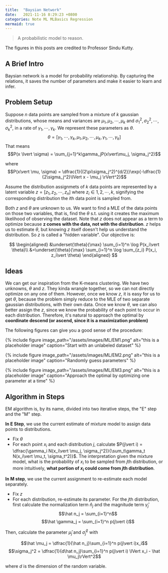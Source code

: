 ```yaml
---
title:  "Baysian Network"
date:   2021-11-16 8:29:23 +0800
categories: Note ML MLBasics Regression
mermaid: true
---
```


> A probabilistic model to reason.


The figures in this posts are credited to Professor Sindu Kutty.


## A Brief Intro
Baysian network is a model for probability relationship. By capturing the relations, it saves the number of parameters and make it easier to learn and infer.




## Problem Setup


Suppose $n$ data points are sampled from a mixture of $k$ gaussian distributions, whose means and variances are $\mu_1, \mu_2, \cdots, \mu_k$ and $\sigma_1^2, \sigma_2^2, \cdots, \sigma_k^2$, in a rate of $\gamma_1, \cdots, \gamma_k$. We represent these parameters as $\theta$.
   $$\theta = [\gamma_1, \cdots, \gamma_k,\mu_1, \mu_2, \cdots, \mu_k,\gamma_1, \cdots, \gamma_k]$$
That means $$P(x \lvert \sigma) = \sum_{j=1}^k\gamma_jP(x\vert\mu_j, \sigma_j^2)$$

where
$$P(x\vert \mu, \sigma) = \dfrac{1}{(2\pi\sigma_j^2)^{d/2}}\exp{-\dfrac{1}{2\sigma_j^2}\lVert x - \mu_j \rVert^2}$$

Assume the distribution assignmets of $k$ data points are represented by a latent variable $z = [z_1, z_2, \cdots, z_n]$ where $z_i \in {1,2,\cdots, k}$, signifying the corresponding distribution the $i$th data point is sampled from.

Both $z$ and $\theta$ are unknown to us. We want to find a MLE of the data points on those two variables, that is, find the $\theta$ s.t. using it creates the maximum likelihood of observing the dataset. Note that $z$ does not appear as a term to optimize because **z comes with the data, not with the distribution**. $z$ helps us to estimate $\theta$, but knowing $z$ itself doesn't help us understand the distribution. So $z$ is called a "hidden variable". Our objective is:

$$
\begin{aligned}
 &\underset{\theta}{\max} \sum_{i=1}^n \log P(x_i\vert \theta)\\
&=\underset{\theta}{\max} \sum_{i=1}^n \log \sum_{z_i} P(x_i, z_i\vert \theta)
\end{aligned}
$$



## Ideas

We can get our inspiration from the K-means clustering. We have two unknowns, $\theta$ and $z$. They kinda wrangle together, so we can not directly optimize on any one of them. However, once we know $z$, it is easy for us to get $\theta$, because the problem simply reduce to the MLE of two separate gaussian distributions, with their own data. Once we know $\theta$, we can also better assign the $z$, since we know the probability of each point to occur in each distribution. Therefore, it's natural to approach the optimal by **coordinate descend (or ascend, since it is a maximization problem)**

The following figures can give you a good sense of the procedure:


{% include figure image_path="/assets/images/ML/EM1.png" alt="this is a placeholder image" caption="Start with an unlabeled dataset" %}

{% include figure image_path="/assets/images/ML/EM2.png" alt="this is a placeholder image" caption="Randomly guess parameters" %}

{% include figure image_path="/assets/images/ML/EM3.png" alt="this is a placeholder image" caption="Approach the optimal by optimizing one parameter at a time" %}


## Algorithm in Steps

EM algorithm is, by its name, divided into two iterative steps, the "E" step and the "M" step.

**In E Step**, we use the current estimate of mixture model to assign data points to distributions.
* Fix $\theta$
* For each point $x_i$ and each distribution $j$, calculate $P(j\vert i) = \dfrac{\gamma_i N(x_i\vert \mu_j, \sigma_j^2)}{\sum_t\gamma_t N(x_i\vert \mu_t, \sigma_t^2)}$. The interpretation given the mixture model, what is the probability of $x_i$ to be sampled from $j$th distribution, or more intuitively, **what portion of $x_i$ could come from $j$th distribution**.



**In M step**, we use the current assignment to re-estimate each model separately.
* Fix $z$
* For each distribution, re-estimate its parameter. For the $j$th distribution, first calculate the normalization term $\hat n_j$ and the magnitude term $\hat \gamma_j$
  $$\hat n_j = \sum_{i=1}^n$$
  $$\hat \gamma_j = \sum_{i=1}^n p(j\vert i)$$ 

Then, calculate the parameter $\hat \mu_j$ and $\hat \sigma_j^2$ with

$$\hat \mu_j = \dfrac{1}{\hat n_j}\sum_{i=1}^n p(j\vert i)x_i$$
$$\sigma_j^2 = \dfrac{1}{d\hat n_j}\sum_{i=1}^n p(j\vert i) \lVert x_i - \hat \mu_j\rVert^2$$

where $d$ is the dimension of the random variable.

